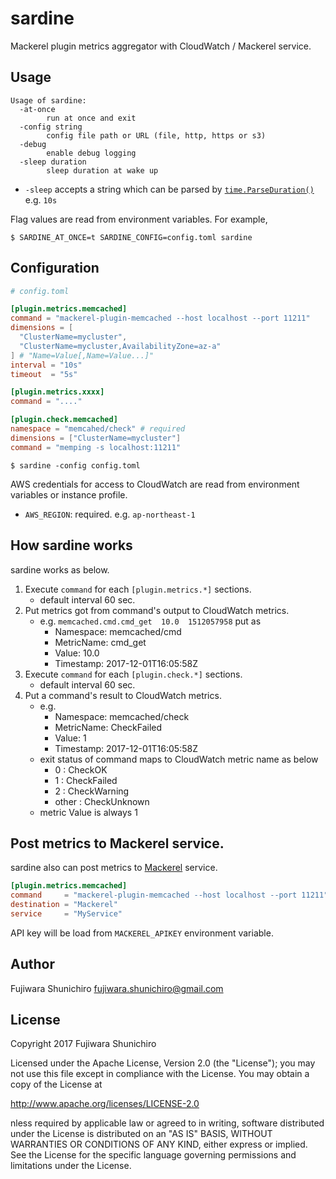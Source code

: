 # sardine

Mackerel plugin metrics aggregator with CloudWatch / Mackerel service.

## Usage

```
Usage of sardine:
  -at-once
        run at once and exit
  -config string
        config file path or URL (file, http, https or s3)
  -debug
        enable debug logging
  -sleep duration
        sleep duration at wake up
```

- `-sleep` accepts a string which can be parsed by [`time.ParseDuration()`](https://golang.org/pkg/time/#ParseDuration) e.g. `10s`

Flag values are read from environment variables. For example,

```
$ SARDINE_AT_ONCE=t SARDINE_CONFIG=config.toml sardine
```

## Configuration


```toml
# config.toml

[plugin.metrics.memcached]
command = "mackerel-plugin-memcached --host localhost --port 11211"
dimensions = [
  "ClusterName=mycluster",
  "ClusterName=mycluster,AvailabilityZone=az-a"
] # "Name=Value[,Name=Value...]"
interval = "10s"
timeout  = "5s"

[plugin.metrics.xxxx]
command = "...."

[plugin.check.memcached]
namespace = "memcahed/check" # required
dimensions = ["ClusterName=mycluster"]
command = "memping -s localhost:11211"
```

```console
$ sardine -config config.toml
```

AWS credentials for access to CloudWatch are read from environment variables or instance profile.

- `AWS_REGION`: required. e.g. `ap-northeast-1`

## How sardine works

sardine works as below.

1. Execute `command` for each `[plugin.metrics.*]` sections.
   - default interval 60 sec.
1. Put metrics got from command's output to CloudWatch metrics.
   - e.g. `memcached.cmd.cmd_get  10.0  1512057958` put as
     - Namespace: memcached/cmd
     - MetricName: cmd_get
     - Value: 10.0
     - Timestamp: 2017-12-01T16:05:58Z
1. Execute `command` for each `[plugin.check.*]` sections.
   - default interval 60 sec.
1. Put a command's result to CloudWatch metrics.
   - e.g.
     - Namespace: memcached/check
     - MetricName: CheckFailed
     - Value: 1
     - Timestamp: 2017-12-01T16:05:58Z
   - exit status of command maps to CloudWatch metric name as below
     - 0 : CheckOK
     - 1 : CheckFailed
     - 2 : CheckWarning
     - other : CheckUnknown
   - metric Value is always 1

## Post metrics to Mackerel service.

sardine also can post metrics to [Mackerel](https://mackerel.io) service.

```toml
[plugin.metrics.memcached]
command     = "mackerel-plugin-memcached --host localhost --port 11211"
destination = "Mackerel"
service     = "MyService"
```

API key will be load from `MACKEREL_APIKEY` environment variable.

## Author

Fujiwara Shunichiro <fujiwara.shunichiro@gmail.com>

## License

Copyright 2017 Fujiwara Shunichiro

Licensed under the Apache License, Version 2.0 (the "License");
you may not use this file except in compliance with the License.
You may obtain a copy of the License at

http://www.apache.org/licenses/LICENSE-2.0

nless required by applicable law or agreed to in writing, software
distributed under the License is distributed on an "AS IS" BASIS,
WITHOUT WARRANTIES OR CONDITIONS OF ANY KIND, either express or implied.
See the License for the specific language governing permissions and
limitations under the License.
